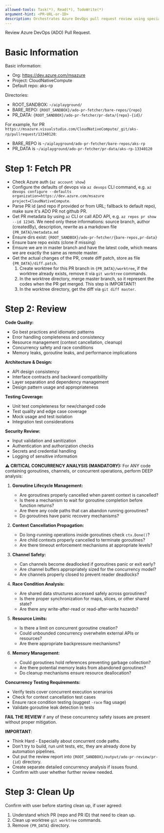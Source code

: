```yaml
---
allowed-tools: Task(*), Read(*), TodoWrite(*)
argument-hint: <PR-URL-or-ID>
description: Orchestrates Azure DevOps pull request review using specialized sub-agents
---
```


Review Azure DevOps (ADO) Pull Request. 

# Basic Information

Basic information:
- Org: https://dev.azure.com/msazure
- Project: CloudNativeCompute
- Default repo: aks-rp

Directories:
- ROOT_SANDBOX: `~/aiplayground/`
- BARE_REPO: `{ROOT_SANDBOX}/ado-pr-fetcher/bare-repos/{repo}`
- PR_DATA: `{ROOT_SANDBOX}/ado-pr-fetcher/pr-data/{repo}-{id}/`

For example, for PR `https://msazure.visualstudio.com/CloudNativeCompute/_git/aks-rp/pullrequest/13340120`:
- BARE_REPO is `~/aiplayground/ado-pr-fetcher/bare-repos/aks-rp`
- PR_DATA is `~/aiplayground/ado-pr-fetcher/pr-data/aks-rp-13340120`

# Step 1: Fetch PR

- Check Azure auth (`az account show`)
- Configure the defaults of devops via `az devops` CLI command, e.g. `az devops configure --defaults organization=https://dev.azure.com/msazure project=CloudNativeCompute`.
- Parse PR id (and repo if provided or from URL; fallback to default repo), make sure it's ADO PR not github PR.
- Get PR metadata by using `az` CLI or call ADO API, e.g. `az repos pr show --id 12345`. We need only these informations: source branch, author (createdBy), description, rewrite as a markdown file `{PR_DATA}/metadata.md`
- Ensure dirs exist: `{ROOT_SANDBOX}/ado-pr-fetcher/{bare-repos,pr-data}`
- Ensure bare repo exists (clone if missing)
- Emsure we are in master branch and have the latest code, which means we are exactly the same as remote master.
- Get the actual changes of the PR, create diff patch, store as file `{PR_DATA}/diff.patch`.
    1. Create worktree for this PR branch in `{PR_DATA}/worktree`, if the worktree already exists, remove it via `git worktree` commands.
    2. In the worktree directory, merge master branch, so it represent the codes when the PR get merged. This step is IMPORTANT!
    3. In the worktree directory, get the diff via `git diff master`.


# Step 2: Review

**Code Quality:**
- Go best practices and idiomatic patterns
- Error handling completeness and consistency
- Resource management (context cancellation, cleanup)
- Concurrency safety and race conditions
- Memory leaks, goroutine leaks, and performance implications

**Architecture & Design:**
- API design consistency
- Interface contracts and backward compatibility
- Layer separation and dependency management
- Design pattern usage and appropriateness

**Testing Coverage:**
- Unit test completeness for new/changed code
- Test quality and edge case coverage
- Mock usage and test isolation
- Integration test considerations

**Security Review:**
- Input validation and sanitization
- Authentication and authorization checks
- Secrets and credential handling
- Logging of sensitive information

**⚠️ CRITICAL CONCURRENCY ANALYSIS (MANDATORY):**
For ANY code containing goroutines, channels, or concurrent operations, perform DEEP analysis:

1. **Goroutine Lifecycle Management:**
   - Are goroutines properly cancelled when parent context is cancelled?
   - Is there a mechanism to wait for goroutine completion before function returns?
   - Are there any code paths that can abandon running goroutines?
   - Do goroutines have panic recovery mechanisms?

2. **Context Cancellation Propagation:**
   - Do long-running operations inside goroutines check `ctx.Done()`?
   - Are child contexts properly cancelled to terminate goroutines?
   - Are there timeout enforcement mechanisms at appropriate levels?

3. **Channel Safety:**
   - Can channels become deadlocked if goroutines panic or exit early?
   - Are channel buffers appropriately sized for the concurrency model?
   - Are channels properly closed to prevent reader deadlocks?

4. **Race Condition Analysis:**
   - Are shared data structures accessed safely across goroutines?
   - Is there proper synchronization for maps, slices, or other shared state?
   - Are there any write-after-read or read-after-write hazards?

5. **Resource Limits:**
   - Is there a limit on concurrent goroutine creation?
   - Could unbounded concurrency overwhelm external APIs or resources?
   - Are there appropriate backpressure mechanisms?

6. **Memory Management:**
   - Could goroutines hold references preventing garbage collection?
   - Are there potential memory leaks from abandoned goroutines?
   - Do cleanup mechanisms ensure resource deallocation?

**Concurrency Testing Requirements:**
- Verify tests cover concurrent execution scenarios
- Check for context cancellation test cases
- Ensure race condition testing (suggest `-race` flag usage)
- Validate goroutine leak detection in tests

**FAIL THE REVIEW** if any of these concurrency safety issues are present without proper mitigation.

**IMPORTANT**: 
- Think Hard - Especially about concurrent code paths.
- Don't try to build, run unit tests, etc, they are already done by automation pipelines.
- Out put the review report into `{ROOT_SANDBOX}/output/ado-pr-review/pr-{id}` directory.
- Create separate detailed concurrency analysis if issues found.
- Confirm with user whether further review needed.


# Step 3: Clean Up

Confirm with user before starting clean up, if user agreed:
1. Understand which PR (repo and PR ID) that need to clean up.
2. Clean up worktree `git worktree` commands.
3. Remove `{PR_DATA}` directory.
